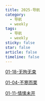 ```yaml
---
title: 2025-导航
category:
  - 导航
  - weekly
tags:
  - 导航
  - weekly
sticky: false
star: false
article: false
timeline: false
---
```



[01-18-无拘无束](./01-18-无拘无束.md)

[01-04-不寒而栗](./01-04-不寒而栗.md)

[01-11-情愫未开](./01-11-情愫未开.md)